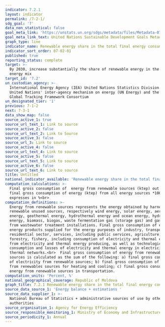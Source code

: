 ```yaml
---
indicator: 7.2.1
layout: indicator
permalink: /7-2-1/
sdg_goal: '7'
data_non_statistical: false
goal_meta_link: 'https://unstats.un.org/sdgs/metadata/files/Metadata-07-02-01.pdf '
goal_meta_link_text: United Nations Sustainable Development Goals Metadata (PDF 216 KB)
graph_type: line
indicator_name: Renewable energy share in the total final energy consumption
indicator_sort_order: 07-02-01
published: true
reporting_status: complete
target: >-
  By 2030, increase substantially the share of renewable energy in the global
  energy mix
target_id: '7.2'
un_custodian_agency: >-
  International Energy Agency (IEA) United Nations Statistics Division (UNSD)
  United Nations' inter-agency mechanism on energy (UN Energy) and the SE4ALL
  Global Tracking Framework Consortium
un_designated_tier: '1'
previous: 7-1-2
next: 7-3-1
data_show_map: false
source_active_1: true
source_url_text_1: Link to source
source_active_2: false
source_url_text_2: Link to Source
source_active_3: false
source_url_3: Link to source
source_active_4: false
source_url_text_4: Link to source
source_active_5: false
source_url_text_5: Link to source
source_active_6: false
source_url_text_6: Link to source
title: Untitled
national_indicator_available: 'Renewable energy share in the total final energy consumption, %'
computation_calculations: >-
  Final gross consumption of  energy from renewable sources (ktep) out of the
  final gross consumption of energy (ktep) from all energy sources *100,
  expresses in %<br>
computation_definitions: >-
  Energy from renewable sources represents the energy obtained by harnessing
  renewable unused sources, respectively wind energy, solar energy, aerothermal
  energy, geothermal energy, hydrothermal energy and ocean energy, hydro-power
  energy, biomass, biogas, waste fermentation gas (storage gas) and gas obtained
  from wastewater treatment installations. Final gross consumption of energy -
  energy products supplied for the energy purposes of industry, transportation,
  residential sector, services, including public services, agriculture,
  forestry, fishery, including consumption of electricity and thermal energy
  from electricity and thermal energy producing, as well as technologic
  consumption and losses of electricity and thermal energy in electricity and
  thermal networks.<br>  Final gross consumption of energy from renewable
  sources is calculated as the sum of the following: a) final gross consumption
  of electricity from renewable sources; b) final gross consumption of energy
  from renewables sources for heating and cooling; c) final gross consumption of
  energy from renewable sources in transportation.
computation_units: 'Percent, %'
national_geographical_coverage: Republic of Moldova
graph_title: 7.2.1 Renewable energy share in the total final energy consumption
source_data_source_1: 'Energy balance + estimations '
source_data_supplier_1: >-
  National Bureau of Statistics + administrative sources of use by other
  authorities
source_organisation_1: Agency for Energy Efficiency
source_responsible_monitoring_1: Ministry of Economy and Infrastructure
source_periodicity_1: Annual
---
```

